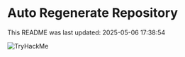 # Auto Regenerate Repository

This README was last updated: 2025-05-06 17:38:54

 ![TryHackMe](https://tryhackme.com/badge/533634)